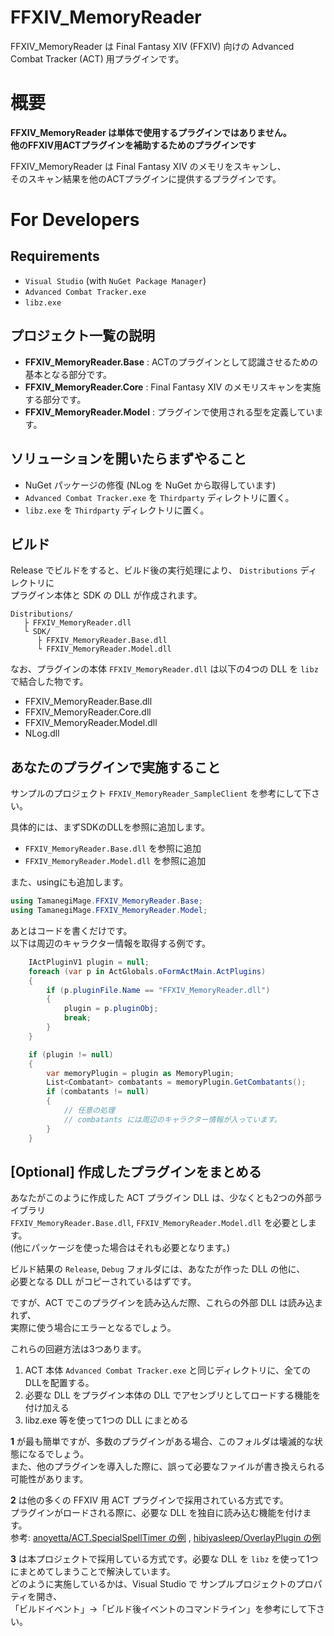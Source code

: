 FFXIV_MemoryReader
===

FFXIV_MemoryReader は Final Fantasy XIV (FFXIV) 向けの Advanced Combat Tracker (ACT) 用プラグインです。

# 概要

**FFXIV_MemoryReader は単体で使用するプラグインではありません。**  
**他のFFXIV用ACTプラグインを補助するためのプラグインです**

FFXIV_MemoryReader は Final Fantasy XIV のメモリをスキャンし、  
そのスキャン結果を他のACTプラグインに提供するプラグインです。


# For Developers

## Requirements

- `Visual Studio` (with `NuGet Package Manager`)
- `Advanced Combat Tracker.exe`
- `libz.exe`

## プロジェクト一覧の説明

- **FFXIV_MemoryReader.Base**
 : ACTのプラグインとして認識させるための基本となる部分です。
- **FFXIV_MemoryReader.Core**
 : Final Fantasy XIV のメモリスキャンを実施する部分です。
- **FFXIV_MemoryReader.Model**
 : プラグインで使用される型を定義しています。


## ソリューションを開いたらまずやること

- NuGet パッケージの修復 (NLog を NuGet から取得しています)
- `Advanced Combat Tracker.exe` を `Thirdparty` ディレクトリに置く。
- `libz.exe` を `Thirdparty` ディレクトリに置く。


## ビルド

Release でビルドをすると、ビルド後の実行処理により、 `Distributions` ディレクトリに  
プラグイン本体と SDK の DLL が作成されます。

```
Distributions/  
   ├ FFXIV_MemoryReader.dll
   └ SDK/
      ├ FFXIV_MemoryReader.Base.dll
      └ FFXIV_MemoryReader.Model.dll
```

なお、プラグインの本体 `FFXIV_MemoryReader.dll` は以下の4つの DLL を `libz` で結合した物です。
- FFXIV_MemoryReader.Base.dll
- FFXIV_MemoryReader.Core.dll
- FFXIV_MemoryReader.Model.dll
- NLog.dll

## あなたのプラグインで実施すること

サンプルのプロジェクト `FFXIV_MemoryReader_SampleClient` を参考にして下さい。

具体的には、まずSDKのDLLを参照に追加します。

- `FFXIV_MemoryReader.Base.dll` を参照に追加
- `FFXIV_MemoryReader.Model.dll` を参照に追加

また、usingにも追加します。

```C#
using TamanegiMage.FFXIV_MemoryReader.Base;
using TamanegiMage.FFXIV_MemoryReader.Model;
```

あとはコードを書くだけです。  
以下は周辺のキャラクター情報を取得する例です。

```C#
    IActPluginV1 plugin = null;
    foreach (var p in ActGlobals.oFormActMain.ActPlugins)
    {
        if (p.pluginFile.Name == "FFXIV_MemoryReader.dll")
        {
            plugin = p.pluginObj;
            break;
        }
    }

    if (plugin != null)
    {
        var memoryPlugin = plugin as MemoryPlugin;
        List<Combatant> combatants = memoryPlugin.GetCombatants();
        if (combatants != null)
        {
            // 任意の処理
            // combatants には周辺のキャラクター情報が入っています。
        }
    }
```

## [Optional] 作成したプラグインをまとめる

あなたがこのように作成した ACT プラグイン DLL は、少なくとも2つの外部ライブラリ  
`FFXIV_MemoryReader.Base.dll`, `FFXIV_MemoryReader.Model.dll` を必要とします。  
(他にパッケージを使った場合はそれも必要となります。)

ビルド結果の `Release`, `Debug` フォルダには、あなたが作った DLL の他に、  
必要となる DLL がコピーされているはずです。

ですが、ACT でこのプラグインを読み込んだ際、これらの外部 DLL は読み込まれず、  
実際に使う場合にエラーとなるでしょう。

これらの回避方法は3つあります。

1. ACT 本体 `Advanced Combat Tracker.exe` と同じディレクトリに、全てのDLLを配置する。
2. 必要な DLL をプラグイン本体の DLL でアセンブリとしてロードする機能を付け加える
3. libz.exe 等を使って1つの DLL にまとめる


**1** が最も簡単ですが、多数のプラグインがある場合、このフォルダは壊滅的な状態になるでしょう。  
また、他のプラグインを導入した際に、誤って必要なファイルが書き換えられる可能性があります。

**2** は他の多くの FFXIV 用 ACT プラグインで採用されている方式です。  
プラグインがロードされる際に、必要な DLL を独自に読み込む機能を付けます。  
参考: [anoyetta/ACT.SpecialSpellTimer の例](https://github.com/anoyetta/ACT.SpecialSpellTimer/blob/master/ACT.SpecialSpellTimer/AssemblyResolver.cs)
, 
[hibiyasleep/OverlayPlugin の例](https://github.com/hibiyasleep/OverlayPlugin/blob/master/OverlayPlugin/AssemblyResolver.cs)


**3** は本プロジェクトで採用している方式です。必要な DLL を `libz` を使って1つにまとめてしまうことで解決しています。  
どのように実施しているかは、Visual Studio で サンプルプロジェクトのプロパティを開き、  
「ビルドイベント」->「ビルド後イベントのコマンドライン」を参考にして下さい。

